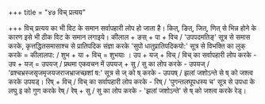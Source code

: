 +++
title = "४७ विच् प्रत्यय"

+++
विच् प्रत्यय का भी विट के समान सर्वापहारी लोप हो जाता है। कित्, ङित्, जित्, णित् से भिन्न होने के कारण इसे भी ठीक विट के समान लगाइये।
कीलाल + ङस् + पा + विच / 'उपपदमतिङ्' सूत्र से समास करके, कृत्तद्धितसमासाश्च से प्रातिपदिक संज्ञा करके 'सुपो धातुप्रातिपदिकयो:' सूत्र से विभक्ति का लुक् करके = कीलालपा: / शुभ + या + विच् = शुभयाः ।
उप + यज् + विच् / विच् का सर्वापहारी लोप करके - उप + यज् = उपयज् / प्रथमा एकवचन में उपयज् + सु / सु का लोप करके - उपयज् /
'व्रश्चभ्रस्जसृजमृजयजराजभ्राजच्छशां ष:' सूत्र से ज् को ष् करके - उपयष् / झलां जशोऽन्ते से ष् को जश्त्व करके उपयड्।
रिष् + विच् / विच् का सर्वापहारी लोप करके - रिष् / 'पुगन्तलघूपधस्य च' सूत्र से उपधा के लघु इ को गुण करके रेष् / रेष् + सु / सु का लोप करके - 'झलां जशोऽन्ते' से ष् को जश्त्व करके रेड्।